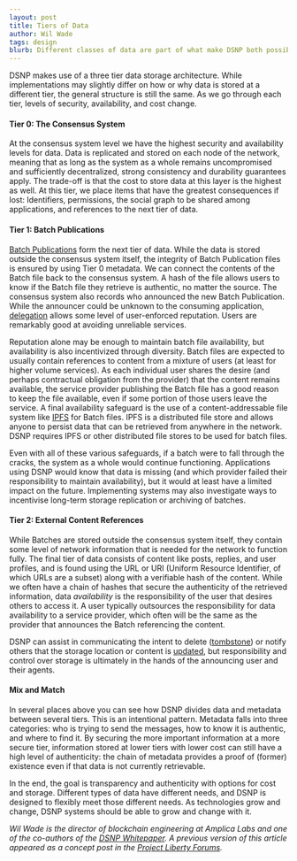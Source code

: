 ```yaml
---
layout: post
title: Tiers of Data
author: Wil Wade
tags: design
blurb: Different classes of data are part of what make DSNP both possible and flexible.
---
```


DSNP makes use of a three tier data storage architecture.
While implementations may slightly differ on how or why data is stored at a different tier, the general structure is still the same.
As we go through each tier, levels of security, availability, and cost change.

#### Tier 0: The Consensus System

At the consensus system level we have the highest security and availability levels for data.
Data is replicated and stored on each node of the network, meaning that as long as the system as a whole remains uncompromised and sufficiently decentralized, strong consistency and durability guarantees apply.
The trade-off is that the cost to store data at this layer is the highest as well.
At this tier, we place items that have the greatest consequences if lost: Identifiers, permissions, the social graph to be shared among applications, and references to the next tier of data.

#### Tier 1: Batch Publications

[Batch Publications](https://spec.dsnp.org/DSNP/BatchPublications.html) form the next tier of data.
While the data is stored outside the consensus system itself, the integrity of Batch Publication files is ensured by using Tier 0 metadata.
We can connect the contents of the Batch file back to the consensus system.
A hash of the file allows users to know if the Batch file they retrieve is authentic, no matter the source.
The consensus system also records who announced the new Batch Publication.
While the announcer could be unknown to the consuming application, [delegation](https://spec.dsnp.org/DSNP/Identity.html#delegation) allows some level of user-enforced reputation.
Users are remarkably good at avoiding unreliable services.

Reputation alone may be enough to maintain batch file availability, but availability is also incentivized through diversity.
Batch files are expected to usually contain references to content from a mixture of users (at least for higher volume services).
As each individual user shares the desire (and perhaps contractual obligation from the provider) that the content remains available, the service provider publishing the Batch file has a good reason to keep the file available, even if some portion of those users leave the service.
A final availability safeguard is the use of a content-addressable file system like [IPFS](https://ipfs.io/) for Batch files. IPFS is a distributed file store and allows anyone to persist data that can be retrieved from anywhere in the network.
DSNP requires IPFS or other distributed file stores to be used for batch files.

Even with all of these various safeguards, if a batch were to fall through the cracks, the system as a whole would continue functioning.
Applications using DSNP would know that data is missing (and which provider failed their responsibility to maintain availability), but it would at least have a limited impact on the future.
Implementing systems may also investigate ways to incentivise long-term storage replication or archiving of batches.

#### Tier 2: External Content References

While Batches are stored outside the consensus system itself, they contain some level of network information that is needed for the network to function fully.
The final tier of data consists of content like posts, replies, and user profiles, and is found using the URL or URI (Uniform Resource Identifier, of which URLs are a subset) along with a verifiable hash of the content.
While we often have a chain of hashes that secure the authenticity of the retrieved information, data _availability_ is the responsibility of the user that desires others to access it.
A user typically outsources the responsibility for data availability to a service provider, which often will be the same as the provider that announces the Batch referencing the content.

DSNP can assist in communicating the intent to delete ([tombstone](https://spec.dsnp.org/DSNP/Types/Tombstone)) or notify others that the storage location or content is [updated](https://spec.dsnp.org/DSNP/Types/Update), but responsibility and control over storage is ultimately in the hands of the announcing user and their agents.

#### Mix and Match

In several places above you can see how DSNP divides data and metadata between several tiers.
This is an intentional pattern.
Metadata falls into three categories: who is trying to send the messages, how to know it is authentic, and where to find it.
By securing the more important information at a more secure tier, information stored at lower tiers with lower cost can still have a high level of authenticity: the chain of metadata provides a proof of (former) existence even if that data is not currently retrievable.

In the end, the goal is transparency and authenticity with options for cost and storage.
Different types of data have different needs, and DSNP is designed to flexibly meet those different needs.
As technologies grow and change, DSNP systems should be able to grow and change with it.

_Wil Wade is the director of blockchain engineering at Amplica Labs and one of the co-authors of the [DSNP Whitepaper](https://dsnp.org/dsnp_whitepaper.pdf). A previous version of this article appeared as a concept post in the [Project Liberty Forums](https://forums.projectliberty.io/)._
